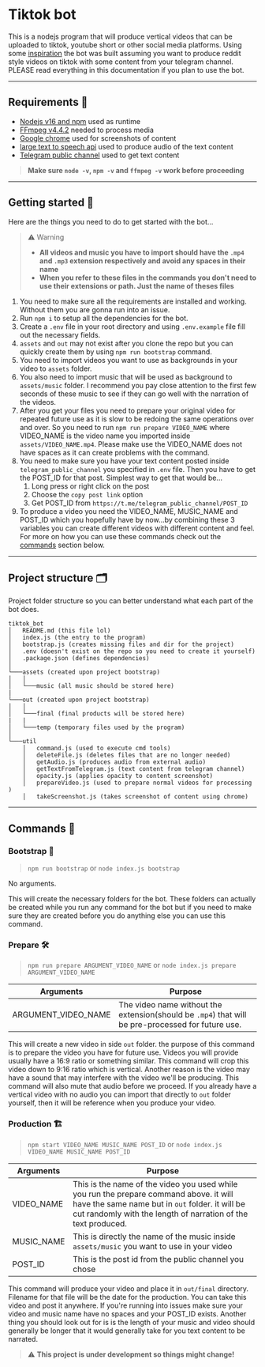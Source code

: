 # Tiktok bot

This is a nodejs program that will produce vertical videos that can be uploaded to tiktok, youtube short or other social media platforms. Using some [inspiration](https://github.com/elebumm/RedditVideoMakerBot) the bot was built assuming you want to produce reddit style videos on tiktok with some content from your telegram channel. PLEASE read everything in this documentation if you plan to use the bot.

---

## Requirements 🔑

- [Nodejs v16 and npm](https://nodejs.org/en/download/) used as runtime
- [FFmpeg v4.4.2](https://ffmpeg.org/download.html) needed to process media
- [Google chrome](https://support.google.com/chrome/answer/95346?hl=en&co=GENIE.Platform%3DDesktop) used for screenshots of content
- [large text to speech api](https://rapidapi.com/k_1/api/large-text-to-speech/) used to produce audio of the text content
- [Telegram public channel](https://telegram.org/faq_channels#q-what-39s-a-channel) used to get text content

> **Make sure `node -v`, `npm -v` and `ffmpeg -v` work before proceeding**

---

## Getting started 🚀

Here are the things you need to do to get started with the bot...
> ⚠️ Warning
> - **All videos and music you have to import should have the `.mp4` and `.mp3` extension respectively and avoid any spaces in their name**
> - **When you refer to these files in the commands you don't need to use their extensions or path. Just the name of theses files**

1. You need to make sure all the requirements are installed and working. Without them you are gonna run into an issue.
2. Run `npm i` to setup all the dependencies for the bot.
3. Create a `.env` file in your root directory and using `.env.example` file fill out the necessary fields.
4. `assets` and `out` may not exist after you clone the repo but you can quickly create them by using `npm run bootstrap` command.
5. You need to import videos you want to use as backgrounds in your video to `assets` folder.
6. You also need to import music that will be used as background to `assets/music` folder. I recommend you pay close attention to the first few seconds of these music to see if they can go well with the narration of the videos.
7. After you get your files you need to prepare your original video for repeated future use as it is slow to be redoing the same operations over and over. So you need to run `npm run prepare VIDEO_NAME` where VIDEO_NAME is the video name you imported inside `assets/VIDEO_NAME.mp4`. Please make use the VIDEO_NAME does not have spaces as it can create problems with the command.
8. You need to make sure you have your text content posted inside `telegram_public_channel` you specified in `.env` file. Then you have to get the POST_ID for that post. Simplest way to get that would be...
   1. Long press or right click on the post 
   2. Choose the `copy post link` option
   3. Get POST_ID from `https://t.me/telegram_public_channel/POST_ID`
9. To produce a video you need the VIDEO_NAME, MUSIC_NAME and POST_ID which you hopefully have by now...by combining these 3 variables you can create different videos with different content and feel. For more on how you can use these commands check out the [commands](#commands) section below.

---

## Project structure 🗂

Project folder structure so you can better understand what each part of the bot does.

```
tiktok_bot
│   README.md (this file lol)
│   index.js (the entry to the program)   
│   bootstrap.js (creates missing files and dir for the project)    
│   .env (doesn't exist on the repo so you need to create it yourself)   
│   .package.json (defines dependencies)   
│
└───assets (created upon project bootstrap)
│   │
│   └───music (all music should be stored here)
|
└───out (created upon project bootstrap)
│   │
│   └───final (final products will be stored here)
|   |
│   └───temp (temporary files used by the program)
│   
└───util
    │   command.js (used to execute cmd tools)
    │   deleteFile.js (deletes files that are no longer needed)
    │   getAudio.js (produces audio from external audio)
    │   getTextFromTelegram.js (text content from telegram channel)
    │   opacity.js (applies opacity to content screenshot)
    │   prepareVideo.js (used to prepare normal videos for processing )
    │   takeScreenshot.js (takes screenshot of content using chrome)
```

---

## Commands 🧭

### Bootstrap 🏁

> `npm run bootstrap` or `node index.js bootstrap`

No arguments.

This will create the necessary folders for the bot. These folders can actually be created while you run any command for the bot but if you need to make sure they are created before you do anything else you can use this command.

### Prepare 🛠

> `npm run prepare ARGUMENT_VIDEO_NAME` or `node index.js prepare ARGUMENT_VIDEO_NAME`

| Arguments | Purpose |
| --- | --- |
| ARGUMENT_VIDEO_NAME | The video name without the extension(should be `.mp4`) that will be pre-processed for future use. |

This will create a new video in side `out` folder. the purpose of this command is to prepare the video you have for future use. Videos you will provide usually have a 16:9 ratio or something similar. This command will crop this video down to 9:16 ratio which is vertical. Another reason is the video may have a sound that may interfere with the video we'll be producing. This command will also mute that audio before we proceed. If you already have a vertical video with no audio you can import that directly to `out` folder yourself, then it will be reference when you produce your video.

### Production 🏗

> `npm start VIDEO_NAME MUSIC_NAME POST_ID` or `node index.js VIDEO_NAME MUSIC_NAME POST_ID`

| Arguments | Purpose |
| --- | --- |
| VIDEO_NAME | This is the name of the video you used while you run the prepare command above. it will have the same name but in `out` folder. it will be cut randomly with the length of narration of the text produced. |
| MUSIC_NAME | This is directly the name of the music inside `assets/music` you want to use in your video |
| POST_ID | This is the post id from the public channel you chose |

This command will produce your video and place it in `out/final` directory. Filename for that file will be the date for the production. You can take this video and post it anywhere. If you're running into issues make sure your video and music name have no spaces and your POST_ID exists. Another thing you should look out for is is the length of your music and video should generally be longer that it would generally take for you text content to be narrated.

> ⚠️ **This project is under development so things might change!**